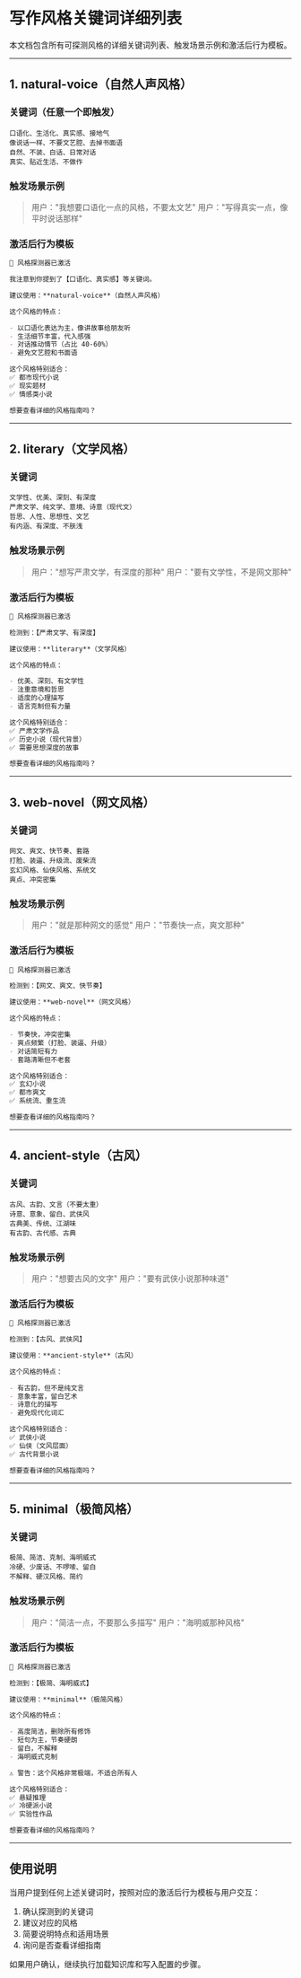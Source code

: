 # 写作风格关键词详细列表

本文档包含所有可探测风格的详细关键词列表、触发场景示例和激活后行为模板。

---

## 1. natural-voice（自然人声风格）

### 关键词（任意一个即触发）

```
口语化、生活化、真实感、接地气
像说话一样、不要文艺腔、去掉书面语
自然、不装、白话、日常对话
真实、贴近生活、不做作
```

### 触发场景示例

> 用户："我想要口语化一点的风格，不要太文艺"
> 用户："写得真实一点，像平时说话那样"

### 激活后行为模板

```markdown
🎨 风格探测器已激活

我注意到你提到了【口语化、真实感】等关键词。

建议使用：**natural-voice**（自然人声风格）

这个风格的特点：

- 以口语化表达为主，像讲故事给朋友听
- 生活细节丰富，代入感强
- 对话推动情节（占比 40-60%）
- 避免文艺腔和书面语

这个风格特别适合：
✅ 都市现代小说
✅ 现实题材
✅ 情感类小说

想要查看详细的风格指南吗？
```

---

## 2. literary（文学风格）

### 关键词

```
文学性、优美、深刻、有深度
严肃文学、纯文学、意境、诗意（现代文）
哲思、人性、思想性、文艺
有内涵、有深度、不肤浅
```

### 触发场景示例

> 用户："想写严肃文学，有深度的那种"
> 用户："要有文学性，不是网文那种"

### 激活后行为模板

```markdown
🎨 风格探测器已激活

检测到：【严肃文学、有深度】

建议使用：**literary**（文学风格）

这个风格的特点：

- 优美、深刻、有文学性
- 注重意境和哲思
- 适度的心理描写
- 语言克制但有力量

这个风格特别适合：
✅ 严肃文学作品
✅ 历史小说（现代背景）
✅ 需要思想深度的故事

想要查看详细的风格指南吗？
```

---

## 3. web-novel（网文风格）

### 关键词

```
网文、爽文、快节奏、套路
打脸、装逼、升级流、废柴流
玄幻风格、仙侠风格、系统文
爽点、冲突密集
```

### 触发场景示例

> 用户："就是那种网文的感觉"
> 用户："节奏快一点，爽文那种"

### 激活后行为模板

```markdown
🎨 风格探测器已激活

检测到：【网文、爽文、快节奏】

建议使用：**web-novel**（网文风格）

这个风格的特点：

- 节奏快，冲突密集
- 爽点频繁（打脸、装逼、升级）
- 对话简短有力
- 套路清晰但不老套

这个风格特别适合：
✅ 玄幻小说
✅ 都市爽文
✅ 系统流、重生流

想要查看详细的风格指南吗？
```

---

## 4. ancient-style（古风）

### 关键词

```
古风、古韵、文言（不要太重）
诗意、意象、留白、武侠风
古典美、传统、江湖味
有古韵、古代感、古典
```

### 触发场景示例

> 用户："想要古风的文字"
> 用户："要有武侠小说那种味道"

### 激活后行为模板

```markdown
🎨 风格探测器已激活

检测到：【古风、武侠风】

建议使用：**ancient-style**（古风）

这个风格的特点：

- 有古韵，但不是纯文言
- 意象丰富，留白艺术
- 诗意化的描写
- 避免现代化词汇

这个风格特别适合：
✅ 武侠小说
✅ 仙侠（文风层面）
✅ 古代背景小说

想要查看详细的风格指南吗？
```

---

## 5. minimal（极简风格）

### 关键词

```
极简、简洁、克制、海明威式
冷硬、少废话、不啰嗦、留白
不解释、硬汉风格、简约
```

### 触发场景示例

> 用户："简洁一点，不要那么多描写"
> 用户："海明威那种风格"

### 激活后行为模板

```markdown
🎨 风格探测器已激活

检测到：【极简、海明威式】

建议使用：**minimal**（极简风格）

这个风格的特点：

- 高度简洁，删除所有修饰
- 短句为主，节奏硬朗
- 留白，不解释
- 海明威式克制

⚠️ 警告：这个风格非常极端，不适合所有人

这个风格特别适合：
✅ 悬疑推理
✅ 冷硬派小说
✅ 实验性作品

想要查看详细的风格指南吗？
```

---

## 使用说明

当用户提到任何上述关键词时，按照对应的激活后行为模板与用户交互：

1. 确认探测到的关键词
2. 建议对应的风格
3. 简要说明特点和适用场景
4. 询问是否查看详细指南

如果用户确认，继续执行加载知识库和写入配置的步骤。
